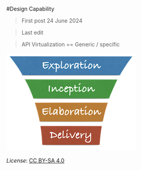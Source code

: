 #Design Capability

> First post 24 June 2024

> Last edit

> API Virtualization == Generic / specific

[<img src="/images/leanupLogo s.png" alt="drawing" class="center" width="338"/>](/Capabilities/overview.md)

*License*: [CC BY-SA 4.0](https://creativecommons.org/licenses/by-sa/4.0/deed.en)


